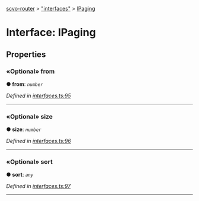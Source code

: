 [scvo-router](../README.md) > ["interfaces"](../modules/_interfaces_.md) > [IPaging](../interfaces/_interfaces_.ipaging.md)



# Interface: IPaging


## Properties
<a id="from"></a>

### «Optional» from

**●  from**:  *`number`* 

*Defined in [interfaces.ts:95](https://github.com/scvodigital/scvo-router/blob/138c96a/src/interfaces.ts#L95)*





___

<a id="size"></a>

### «Optional» size

**●  size**:  *`number`* 

*Defined in [interfaces.ts:96](https://github.com/scvodigital/scvo-router/blob/138c96a/src/interfaces.ts#L96)*





___

<a id="sort"></a>

### «Optional» sort

**●  sort**:  *`any`* 

*Defined in [interfaces.ts:97](https://github.com/scvodigital/scvo-router/blob/138c96a/src/interfaces.ts#L97)*





___


